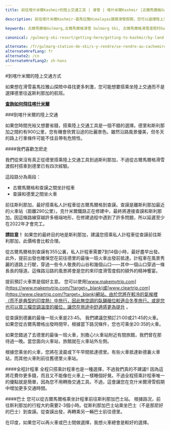 ```yaml
---
title: 前往喀什米爾Kashmir的陸上交通工具 | 滑雪 | 喀什米爾Kashmir |古爾馬爾格Gulmarg | 印度India | Skigulmarg.com

description: 前往喀什米爾Kashmir-喜馬拉雅Himalayas展開滑雪假期，您可以選擇陸上交通工具（火車，出租車或公共汽車）沿著風景優美的道路前往古爾馬爾格Gulmarg 滑雪度假村- 印度滑雪勝地

keywords: 古爾馬爾格Gulmarg,古爾馬爾格滑雪 Gulmarg Ski, 古爾馬爾格滑雪渡假村Gulmarg Ski Resort, 喀什米爾滑雪Skiing in the Himalayas, 印度滑雪Skiing in India, 喜馬拉雅Himalaya, 喀什米爾Kashmir, Skigulmarg.com

canonical: /gulmarg-ski-resort/getting-here/getting-to-kashmir/by-land

alternate: /fr/gulmarg-station-de-ski/s-y-rendre/se-rendre-au-cachemire/voies-terrestres
alternateHrefLang: fr
alternate2: /cn
alternateHrefLang2: zh-hans
---
```


#到喀什米爾的陸上交通方式

如果想在滑雪喜馬拉雅山探險中尋找更多刺激，您可能想要搭乘坐陸上交通而不是選擇德里往返斯利那加的航班。

**[查詢如何飛往喀什米爾<i class="fa fa-chevron-right" aria-hidden="true"></i>](../by-air?classes=more-info)**

###到喀什米爾的陸上交通

如果您時間充裕又想要省錢，搭乘陸上交通工具是一個不錯的選擇。德里和斯利那加之間約有900公里，您有機會欣賞沿途的壯麗景色。雖然沿路風景優美，但冬天的路上行車條件可能不佳且帶有危險性。

####我們喜歡怎麽走

我們從來沒有真正從德里搭乘陸上交通工具到過斯利那加，不過從古爾馬爾格滑雪渡假村搭車到德里已有四次經驗。

這段路分為兩段：

+ 古爾馬爾格和查謨之間坐計程車
+ 查謨和德里之間坐火車

前往斯利那加，最好搭乘私人計程車從古爾馬爾格到查謨。查謨是離斯利那加最近的火車站（距離290公里）。克什米爾鐵路正在修建中，最終將連接查謨和斯利那加。因這條路線穿越許多極端地形，在修建過程中遇到了許多問題，所以延遲至少在2022年才會完工。

**請註意！** 如果您的最終目的地是斯利那加，建議您搭乘私人計程車從查謨前往斯利那加，此價格會比較合理。

從古爾馬爾格到查謨有355公裏，私人計程車需要7到14個小時，最好盡早出發。此外，提前出發也確保您在前往德里的最後一班火車出發前抵達。計程車在風景秀麗的道路上行駛，穿過一些令人敬畏的山谷和幾個山口——其中一個山口穿過一條長長的隧道。這條路沿路的風景將會是您的來印度滑雪度假的額外的精神饗宴。

提前預訂火車票是個好主意。 您可以使用[www.makemytrip.com](https://www.makemytrip.com/?target=_blank)或[www.cleartrip.com](https://www.cleartrip.com/?target=_blank)網站。由於您將在較冷的氣候裡（而不是典型的印度熱）中旅行，因此無空調的臥鋪艙位較適合冬季旅行。或是您也可以買三檔空調溫度的艙位，讓您在旅途中舒適感更為提升 。

從查謨到德裏的最後一班火車是23:45。 我們建議您預訂21:00或21:45的火車。如果您從古爾馬爾格出發時間早，根據當下路況條件，您也可乘坐20:35的火車。

如果您錯過了去德里的最後一班火車，別擔心!火車站附近有間旅館，我們曾在那待過一晚。當您面向火車站，旅館就在火車站外左側。

根據您乘坐的火車，您將在淩晨或下午早間抵達德里。有些火車抵達新德裏火車站，而其他火車則前往舊德里火車站。

####全程計程車
全程只搭乘計程車也是一種選擇，不過我們真的不建議!! 因為這將花費你更多錢，而且又不能像在火車上一樣睡個好覺。不過全程搭乘計程車唯一的優點就是簡單，因為您不用轉換交通工具。不過，這會讓您在克什米爾滑雪假期中增加更多交通時間。

####巴士
您可以從古爾馬爾格乘坐計程車前往斯利那加巴士站。 根據路況，前往斯利那加的行程大約需要2-3個小時。從斯利那加巴士站乘坐巴士（不是那麽好的巴士）到查謨。從查謨出發，再轉乘另一輛巴士前往德里。

在印度，如果您可以再火車或巴士間做選擇，我想火車總會是較好的選擇。
